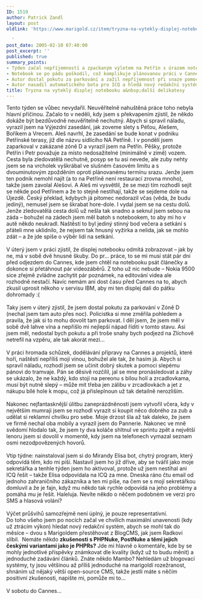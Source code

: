 ```yaml
---
ID: 1519
author: Patrick Zandl
layout: post
oldlink: 'https://www.marigold.cz/item/tryzna-na-vytekly-displej-notebooku-a-dalsi-delikatesy

  '
post_date: 2005-02-10 07:40:00
post_excerpt: ''
published: true
summary_points:
- Týden začal nepříjemností a zpackaným výletem na Petřín s úrazem notebooku.
- Notebook se po pádu poškodil, což komplikuje plánovanou práci v Cannes.
- Autor dostal pokutu za parkování a zažil nepříjemnost při snaze pomoci.
- Autor nasadil automatického bota pro ICQ a hledá nový redakční systém.
title: Tryzna na vyteklý displej notebooku a&nbsp;další delikatesy
---
```


<p>Tento týden se vůbec nevydařil. Neuvěřitelně nahuštěná práce toho
nebyla hlavní příčinou. Začalo to v neděli, kdy jsem s překvapením
zjistil, že někdo dokáže být bezdůvodně neuvěřitelně nechutný. Abych si
spravil náladu, vyrazil jsem na Výjezdní zasedání, jak zoveme slety s
Péťou, Alešem, Boříkem a Vrecem. Aleš navrhl, že zasedání se bude konat
v podniku Petřínské terasy, již dle názvu sídlícího NA Petříně. I v
pondělí jsem zaparkoval v zakázané zóně D a vyrazil jsem na Petřín.
Pěšky, protože Petřín i Petr považuje za místo nedosažitelné (minimálně
v zimě) vozem. Cesta byla zledovatělá nechutně, posyp se tu asi nevede,
ale zuby nehty jsem se na vrcholek vyškrábal ve slušném časovém limitu
a s dvouminutovým zpožděním oproti plánovanému termínu srazu. Jenže
jsem ten podnik nemohl najít (a to na Petříně není restaurací zrovna
mnoho), takže jsem zavolal Alešovi. A Aleš mi vysvětlil, že se mezi tím
rozhodli sejít se někde pod Petřínem a že to stejně nestíhají, takže se
sejdeme dole na Újezdě. Český překlad, kdybych já pitomec nedorazil
včas (věda, že budu jediný), nemusel jsem se škrabat hore-dole. I vydal
jsem se na cestu dolů. Jenže zledovatělá cesta dolů už nešla tak snadno
a seknul jsem sebou na záda – bohužel na zádech jsem měl batoh s
notebookem, to aby mi ho v autě někdo neukradl. Naštěstí to byl jediný
stinný bod večera a setkání s přáteli mne uklidnilo, že nejsem tak
hnusný vyžírka a nelida, jak se mohlo zdát – a že jde spíše o výběr
lidí na setkání. <br />
<br />
V úterý jsem v práci zjistil, že displej notebooku odmítá zobrazovat –
jak by ne, má v sobě dvě hnusné škuby. Do pr… práce, to se mi musí stát
pár dní před odjezdem do Cannes, kde jsem chtěl na notebooku psát
článečky a dokonce si přetáhnout pár videozáběrů. Z toho už nic nebude
– Nokia 9500 sice zřejmě zvládne zachytit pár poznámek, na editování
videa ale rozhodně nestačí. Navíc nemám ani dost času před Cannes na
to, abych zkusil uprosit někoho v servisu IBM, aby mi ten displej dali
do pátku dohromady :(<br />
<br />
Taky jsem v úterý zjistil, že jsem dostal pokutu za parkování v Zóně D
(nechal jsem tam auto přes noc). Policistka si mne změřila pohledem a
pravila, že jak si to mohu dovolit tam parkovat. I děl jsem, že jsem
měl v sobě dvě lahve vína a nepřišlo mi nejlepší nápad říditi v tomto
stavu. Asi jsem měl, nedostal bych pokutu a při troše snahy bych
podjezd na Zlíchově netrefil na vzpěru, ale tak akorát mezi…<br />
<br />
V práci hromada schůzek, dodělávání přípravy na Cannes a projektů,
které hoří, naštěstí nepříliš mojí vinou, bohužel ale tak, že hasím já.
Abych si spravil náladu, rozhodl jsem se učinit dobrý skutek a pomoci
slepému pánovi do tramvaje. Pán se děsivě rozčílil, jal se mne
pronásledovat a záhy se ukázalo, že ne každý, kdo stojí na pereonu s
bílou holí a zrcadlovkama, musí být nutně slepý – může mít třeba jen
zálibu v zrcadlovkách a jet z nákupu bílé hole k mopu, což já
přisleplnoun už tak detailně nerozliším. <br />
<br />
Nakonec nejfantasknější úlitbu zaneprázdněnosti jsem vytvořil včera,
kdy v největším mumraji jsem se rozhodl vyrazit si koupit něco dobrého
za zub a udělat si reklamní chvilku pro sebe. Moje drzost šla až tak
daleko, že jsem ve firmě nechal oba mobily a vyrazil jsem do Pannerie.
Nakonec ve mně svědomí hlodalo tak, že jsem ty dva koláče shltnul ve
sprintu zpět a největší lenoru jsem si dovolil v momentě, kdy jsem na
telefonech vymazal seznam osmi nezodpovězených hovorů. <br />
<br />
Vtip týdne: nainstaloval jsem si do Mirandy Elisa bot, chytrý program,
který odpovídá těm, kdo mi píší. Nastavil jsem ho již dříve, aby se
tvářil jako moje sekretářka a tenhle týden jsem ho aktivoval, protože
už jsem nestíhal ani ICQ řešit – takže Elisa odpovídala na ICQ za mne.
Dneska ráno čtu email od jednoho zahraničního zákazníka a ten mi píše,
na čem se s mojí sekretářkou domluvil a že je fajn, když mu někdo tak
rychle odpovídá na jeho problémy a pomáhá mu je řešit. Haleluja. Nevíte
někdo o něčem podobném ve verzi pro SMS a hlasová volání?<br />
<br />
Výčet průšvihů samozřejmě není úplný, je pouze representativní. <br />
Do toho všeho jsem po nocích začal ve chvílích maximální unavenosti
(kdy už ztrácím výkon) hledat nový redakční systém, abych se mohl tak
do měsíce – dvou s Marigoldem přestěhovat z BlogCMS, jak jsem Radkovi
slíbil.&nbsp; Nemáte někdo <b>zkušenosti s PHPNuke, PostNuke a těmi jejich českými variantami jako je PHPRs?</b>
Jde mi hlavně o komentáře, kde by se mohly jednotlivé příspěvky
známkovat dle kvality (když už to budu měnit) a jednoduché zadávání
článků. Znáte někdo Mambo? Nehledám už blogovací systémy, ty jsou
většinou až příliš jednoduché na marigoldí rozežranost, shnáním už
nějaký větší open-source CMS, takže jestli máte s něčím positivní
zkušenosti, napište mi, pomůže mi to…<br />
<br />
V sobotu do Cannes...</p>